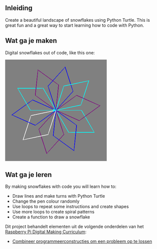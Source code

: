 ## Inleiding

Create a beautiful landscape of snowflakes using Python Turtle. This is great fun and a great way to start learning how to code with Python.

## Wat ga je maken

Digital snowflakes out of code, like this one:

![snowflake](images/makeasnowflake.png)

## Wat ga je leren

By making snowflakes with code you will learn how to:

- Draw lines and make turns with Python Turtle
- Change the pen colour randomly
- Use loops to repeat some instructions and create shapes
- Use more loops to create spiral patterns
- Create a function to draw a snowflake

Dit project behandelt elementen uit de volgende onderdelen van het [Raspberry Pi Digital Making Curriculum](https://www.raspberrypi.org/curriculum/):

- [Combineer programmeerconstructies om een ​​probleem op te lossen](https://www.raspberrypi.org/curriculum/programming/builder)